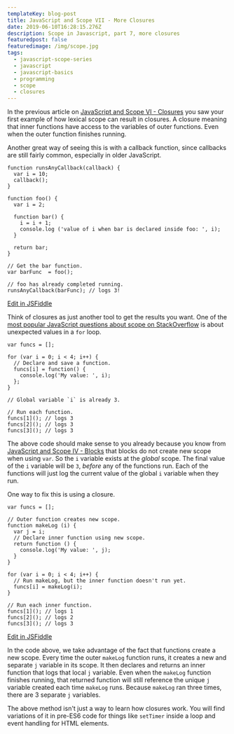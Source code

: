```yaml
---
templateKey: blog-post
title: JavaScript and Scope VII - More Closures
date: 2019-06-10T16:28:15.276Z
description: Scope in Javascript, part 7, more closures
featuredpost: false
featuredimage: /img/scope.jpg
tags:
  - javascript-scope-series
  - javascript
  - javascript-basics
  - programming
  - scope
  - closures
---
```

In the previous article on [JavaScript and Scope VI - Closures](/blog/2019-06-10-javascript-and-scope-vi/) you saw your first example of how lexical scope can result in closures. A closure meaning that inner functions have access to the variables of outer functions. Even when the outer function finishes running.

Another great way of seeing this is with a callback function, since callbacks are still fairly common, especially in older JavaScript.


```js{2,3,18,21}
function runsAnyCallback(callback) {
  var i = 10;
  callback();
}

function foo() {
  var i = 2;
  
  function bar() {
    i = i + 1;
    console.log ('value of i when bar is declared inside foo: ', i);
  }

  return bar;
}

// Get the bar function.
var barFunc  = foo();

// foo has already completed running.
runsAnyCallback(barFunc); // logs 3!
```
<div class="jsfiddle-link">
  <a href="https://jsfiddle.net/tchaffee/bjm12g3d/" target="_blank">Edit in JSFiddle</a>
</div>

Think of closures as just another tool to get the results you want. One of the [most popular JavaScript questions about scope on StackOverflow](https://stackoverflow.com/questions/750486/javascript-closure-inside-loops-simple-practical-example) is about unexpected values in a `for` loop.

```js{3,5}
var funcs = [];

for (var i = 0; i < 4; i++) {
  // Declare and save a function.
  funcs[i] = function() {
    console.log('My value: ', i);
  };
}

// Global variable `i` is already 3.

// Run each function.
funcs[1](); // logs 3
funcs[2](); // logs 3
funcs[3](); // logs 3
```

The above code should make sense to you already because you know from [JavaScript and Scope IV - Blocks](/blog/2019-06-07-javascript-and-scope-iv/) that blocks do not create new scope when using `var`. So the `i` variable exists at the *global* scope. The final value of the `i` variable will be `3`, *before* any of the functions run. Each of the functions will just log the current value of the global `i` variable when they run.

One way to fix this is using a closure.

```js{5,7}
var funcs = [];

// Outer function creates new scope.
function makeLog (i) {
  var j = i;
  // Declare inner function using new scope.
  return function () {
    console.log('My value: ', j);
  }
}

for (var i = 0; i < 4; i++) {
  // Run makeLog, but the inner function doesn't run yet.
  funcs[i] = makeLog(i);
}

// Run each inner function.
funcs[1](); // logs 1
funcs[2](); // logs 2
funcs[3](); // logs 3
```
<div class="jsfiddle-link">
  <a href="https://jsfiddle.net/tchaffee/mhaj0Lbw/" target="_blank">Edit in JSFiddle</a>
</div>

In the code above, we take advantage of the fact that functions create a new scope. Every time the outer `makeLog` function runs, it creates a new and separate `j` variable in its scope. It then declares and returns an inner function that logs that local `j` variable. Even when the `makeLog` function finishes running, that returned function will still reference the unique `j` variable created each time `makeLog` runs. Because `makeLog` ran three times, there are 3 separate `j` variables.

The above method isn't just a way to learn how closures work. You will find variations of it in pre-ES6 code for things like `setTimer` inside a loop and event handling for HTML elements.
